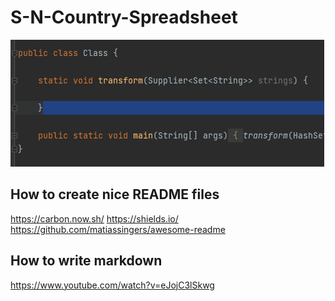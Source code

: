 # S-N-Country-Spreadsheet

![](code-snip.gif)


## How to create nice README files
https://carbon.now.sh/
https://shields.io/
https://github.com/matiassingers/awesome-readme

## How to write markdown
https://www.youtube.com/watch?v=eJojC3lSkwg
